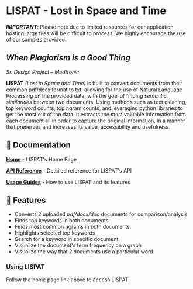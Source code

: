 # LISPAT - Lost in Space and Time

**_IMPORTANT_**: Please note due to limited resources for our application hosting large files will be difficult to process. We highly encourage the use of our samples provided.

## _When Plagiarism is a Good Thing_

_Sr. Design Project – Medtronic_

**LISPAT** _(Lost in Space and Time)_ is built to convert documents from their common pdf/docx format to txt, allowing for the use of Natural Language Processing on the provided data, with the goal of finding _semantic similarities_ between two documents. Using methods such as text cleaning, top keyword counts, top ngram counts, and leveraging python libraries to get the most out of the data. It extracts the most valuable information from each document all in order to capture the original information, in a manner that preserves and increases its value, accessibility and usefulness.

## 📒 Documentation

[**Home**](https://lispat.herokuapp.com/) - LISPAT's Home Page

[**API Reference**](https://lispat.herokuapp.com/#api) - Detailed reference for LISPAT's API

[**Usage Guides**](https://lispat.herokuapp.com/#help) - How to use LISPAT and its features

## 💪 Features

- Converts 2 uploaded _pdf/docx/doc_ documents for comparison/analysis
- Finds top keywords in both documents
- Finds most common ngrams in both documents
- Highlights selected top keywords
- Search for a keyword in specific document
- Visualize the document's term frequency on a graph
- Visualize the way that 2 documents use a particular word

### Using LISPAT

Follow the home page link above to access LISPAT.
